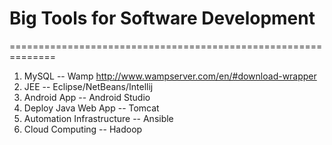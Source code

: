 # Big Tools for Software Development
==============================================================
1. MySQL 	  		   -- Wamp http://www.wampserver.com/en/#download-wrapper
2. JEE    	   		   -- Eclipse/NetBeans/Intellij
3. Android App 		   -- Android Studio
4. Deploy Java Web App -- Tomcat
5. Automation Infrastructure -- Ansible
6. Cloud Computing     -- Hadoop